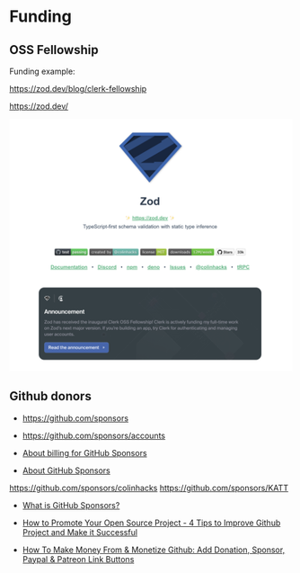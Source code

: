 # Funding

## OSS Fellowship

Funding example:

https://zod.dev/blog/clerk-fellowship

https://zod.dev/

![](./zod-funding-example.png)

## Github donors

- https://github.com/sponsors
- https://github.com/sponsors/accounts
- [About billing for GitHub Sponsors](https://docs.github.com/en/billing/managing-billing-for-github-sponsors/about-billing-for-github-sponsors)

- [About GitHub Sponsors](https://docs.github.com/en/sponsors/getting-started-with-github-sponsors/about-github-sponsors)

https://github.com/sponsors/colinhacks
https://github.com/sponsors/KATT

- [What is GitHub Sponsors?](https://www.youtube.com/watch?v=EG45lEhSURY)

- [How to Promote Your Open Source Project - 4 Tips to Improve Github Project and Make it Successful](https://www.youtube.com/watch?v=AXJyYto21Fk)

- [How To Make Money From & Monetize Github: Add Donation, Sponsor, Paypal & Patreon Link Buttons](https://www.youtube.com/watch?v=7_BrnDrQJuI)



